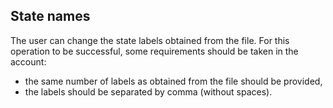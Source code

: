 ## State names

The user can change the state labels obtained from the file.
For this operation to be successful, some requirements should
be taken in the account:
* the same number of labels as obtained from the file should
be provided,
* the labels should be separated by comma (without spaces).
